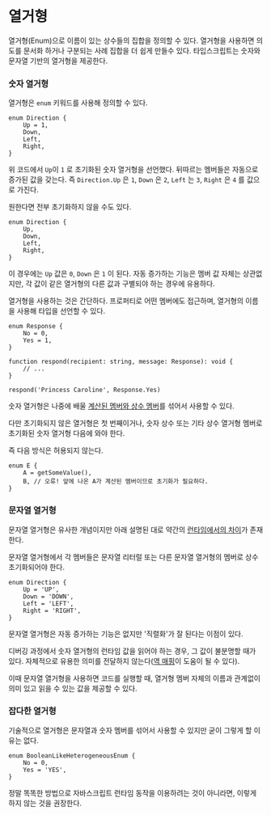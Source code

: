 # 열거형

열거형(Enum)으로 이름이 있는 상수들의 집합을 정의할 수 있다. 열거형을 사용하면 의도를 문서화 하거나 구분되는 사례 집합을 더 쉽게 만들수 있다. 타입스크립트는 숫자와 문자열 기반의 열거형을 제공한다.

### 숫자 열거형

열거형은 `enum` 키워드를 사용해 정의할 수 있다.

```tsx
enum Direction {
    Up = 1,
    Down,
    Left,
    Right,
}
```

위 코드에서 `Up`이 `1` 로 초기화된 숫자 열거형을 선언했다. 뒤따르는 멤버들은 자동으로 증가된 값을 갖는다. 즉 `Direction.Up` 은 `1`, `Down` 은 `2`, `Left` 는 `3`, `Right` 은 `4` 를 값으로 가진다.

원한다면 전부 초기화하지 않을 수도 있다.

```tsx
enum Direction {
    Up,
    Down,
    Left,
    Right,
}
```

이 경우에는 `Up` 값은 `0`, `Down` 은 `1` 이 된다. 자동 증가하는 기능은 멤버 값 자체는 상관없지만, 각 값이 같은 열거형의 다른 값과 구별되야 하는 경우에 유용하다.

열거형을 사용하는 것은 간단하다. 프로퍼티로 어떤 멤버에도 접근하며, 열거형의 이름을 사용해 타입을 선언할 수 있다.

```tsx
enum Response {
    No = 0,
    Yes = 1,
}

function respond(recipient: string, message: Response): void {
    // ...
}

respond('Princess Caroline', Response.Yes)
```

숫자 열거형은 나중에 배울 [계산된 멤버와 상수 멤버]()를 섞어서 사용할 수 있다.

다만 초기화되지 않은 열거형은 첫 번째이거나, 숫자 상수 또는 기타 상수 열거형 멤버로 초기화된 숫자 열거형 다음에 와야 한다.

즉 다음 방식은 허용되지 않는다.

```tsx
enum E {
    A = getSomeValue(),
    B, // 오류! 앞에 나온 A가 계산된 멤버이므로 초기화가 필요하다.
}
```

### 문자열 열거형

문자열 열거형은 유사한 개념이지만 아래 설명된 대로 약간의 [런타임에서의 차이]()가 존재한다.

문자열 열거형에서 각 멤버들은 문자열 리터럴 또는 다른 문자열 열거형의 멤버로 상수 초기화되어야 한다.

```tsx
enum Direction {
    Up = 'UP',
    Down = 'DOWN',
    Left = 'LEFT',
    Right = 'RIGHT',
}
```

문자열 열거형은 자동 증가하는 기능은 없지만 '직렬화'가 잘 된다는 이점이 있다.

디버깅 과정에서 숫자 열거형의 런타임 값을 읽어야 하는 경우, 그 값이 불분명할 때가 있다. 자체적으로 유용한 의미를 전달하지 않는다([역 매핑]()이 도움이 될 수 있다).

이때 문자열 열거형을 사용하면 코드를 실행할 때, 열거형 멤버 자체의 이름과 관계없이 의미 있고 읽을 수 있는 값을 제공할 수 있다.

### 잡다한 열거형

기술적으로 열거형은 문자열과 숫자 멤버를 섞어서 사용할 수 있지만 굳이 그렇게 할 이유는 없다.

```tsx
enum BooleanLikeHeterogeneousEnum {
    No = 0,
    Yes = 'YES',
}
```

정말 똑똑한 방법으로 자바스크립트 런타임 동작을 이용하려는 것이 아니라면, 이렇게 하지 않는 것을 권장한다.